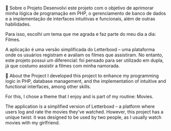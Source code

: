 📌 Sobre o Projeto
Desenvolvi este projeto com o objetivo de aprimorar minha lógica de programação em PHP, o gerenciamento de banco de dados e a implementação de interfaces intuitivas e funcionais, além de outras habilidades.

Para isso, escolhi um tema que me agrada e faz parte do meu dia a dia: Filmes.

A aplicação é uma versão simplificada do Letterboxd – uma plataforma onde os usuários registram e avaliam os filmes que assistiram. No entanto, este projeto possui um diferencial: foi pensado para ser utilizado em dupla, já que costumo assistir a filmes com minha namorada.

📌 About the Project
I developed this project to enhance my programming logic in PHP, database management, and the implementation of intuitive and functional interfaces, among other skills.

For this, I chose a theme that I enjoy and is part of my routine: Movies.

The application is a simplified version of Letterboxd – a platform where users log and rate the movies they've watched. However, this project has a unique twist: it was designed to be used by two people, as I usually watch movies with my girlfriend.

